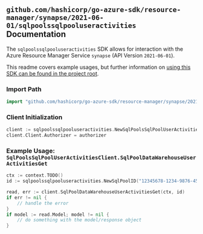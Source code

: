 
## `github.com/hashicorp/go-azure-sdk/resource-manager/synapse/2021-06-01/sqlpoolssqlpooluseractivities` Documentation

The `sqlpoolssqlpooluseractivities` SDK allows for interaction with the Azure Resource Manager Service `synapse` (API Version `2021-06-01`).

This readme covers example usages, but further information on [using this SDK can be found in the project root](https://github.com/hashicorp/go-azure-sdk/tree/main/docs).

### Import Path

```go
import "github.com/hashicorp/go-azure-sdk/resource-manager/synapse/2021-06-01/sqlpoolssqlpooluseractivities"
```


### Client Initialization

```go
client := sqlpoolssqlpooluseractivities.NewSqlPoolsSqlPoolUserActivitiesClientWithBaseURI("https://management.azure.com")
client.Client.Authorizer = authorizer
```


### Example Usage: `SqlPoolsSqlPoolUserActivitiesClient.SqlPoolDataWarehouseUserActivitiesGet`

```go
ctx := context.TODO()
id := sqlpoolssqlpooluseractivities.NewSqlPoolID("12345678-1234-9876-4563-123456789012", "example-resource-group", "workspaceValue", "sqlPoolValue")

read, err := client.SqlPoolDataWarehouseUserActivitiesGet(ctx, id)
if err != nil {
	// handle the error
}
if model := read.Model; model != nil {
	// do something with the model/response object
}
```
